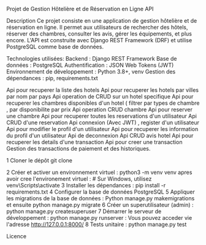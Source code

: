 Projet de Gestion Hôtelière et de Réservation en Ligne API

Description
Ce projet consiste en une application de gestion hôtelière et de réservation en ligne. Il permet aux utilisateurs de rechercher des hôtels, réserver des chambres, consulter les avis, gérer les équipements, et plus encore. L'API est construite avec Django REST Framework (DRF) et utilise PostgreSQL comme base de données.

Technologies utilisées:
Backend : Django REST Framework
Base de données : PostgreSQL
Authentification : JSON Web Tokens (JWT)
Environnement de développement : Python 3.8+, venv
Gestion des dépendances : pip, requirements.txt


Api pour recuperer la liste des hotels
Api pour recuperer les hotels par villes par nom par pays
Api operation de CRUD sur un hotel specifique
Api pour recuperer les chambres disponibles d'un hotel ( filtrer par types de chambre , par disponibilite par prix
Api operation CRUD chambre
Api pour reserver une chambre
Api pour recuperer toutes les reservations d'un utilisateur
Api CRUD d'une reservation
Api connexion (Avec JWT) , register d'un utilisateur 
Api pour modifier le profil d'un utilisateur
Api pour recuperer les information du profil d'un utilisateur
Api de deconnexion
Api CRUD avis hotel
Api pour recuperer les details d'une transaction
Api pour creer une transaction
Gestion des transactions de paiement et des historiques.

1 Cloner le dépôt
git clone

2 Créer et activer un environnement virtuel : python3 -m venv venv apres avoir cree l'environement virtuel :     # Sur Windows, utilisez venv\Scripts\activate
3 Installer les dépendances : pip install -r requirements.txt
4 Configurer la base de données PostgreSQL
5 Appliquer les migrations de la base de données : Python manage.py makemigrations et ensuite python manage.py migrate
6 Créer un superutilisateur (admin) : python manage.py createsuperuser
7 Démarrer le serveur de développement : python manage.py runserver  : Vous pouvez acceder vie l'adresse http://127.0.0.1:8000/
8 Tests  unitaire : python manage.py test

Licence

